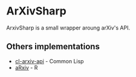 # ArXivSharp

ArxivSharp is a small wrapper aroung arXiv's API.

## Others implementations

- [cl-arxiv-api](https://github.com/mabragor/cl-arxiv-api/) - Common Lisp
- [aRxiv](https://github.com/ropensci/aRxiv) - R
